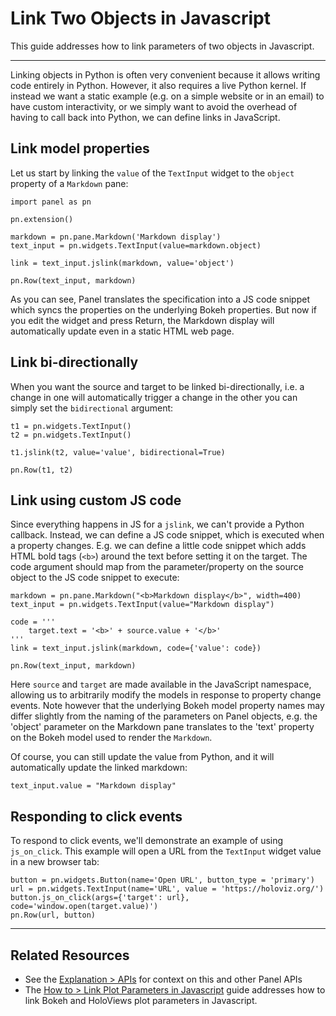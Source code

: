 # Link Two Objects in Javascript

This guide addresses how to link parameters of two objects in Javascript.

---

Linking objects in Python is often very convenient because it allows writing code entirely in Python. However, it also requires a live Python kernel. If instead we want a static example (e.g. on a simple website or in an email) to have custom interactivity, or we simply want to avoid the overhead of having to call back into Python, we can define links in JavaScript.

## Link model properties

Let us start by linking the ``value`` of the ``TextInput`` widget to the ``object`` property of a ``Markdown`` pane:

```{pyodide}
import panel as pn

pn.extension()

markdown = pn.pane.Markdown('Markdown display')
text_input = pn.widgets.TextInput(value=markdown.object)

link = text_input.jslink(markdown, value='object')

pn.Row(text_input, markdown)
```

As you can see, Panel translates the specification into a JS code snippet which syncs the properties on the underlying Bokeh properties. But now if you edit the widget and press Return, the Markdown display will automatically update even in a static HTML web page.

## Link bi-directionally

When you want the source and target to be linked bi-directionally, i.e. a change in one will automatically trigger a change in the other you can simply set the `bidirectional` argument:


```{pyodide}
t1 = pn.widgets.TextInput()
t2 = pn.widgets.TextInput()

t1.jslink(t2, value='value', bidirectional=True)

pn.Row(t1, t2)
```

## Link using custom JS code

Since everything happens in JS for a `jslink`, we can't provide a Python callback. Instead, we can define a JS code snippet, which is executed when a property changes. E.g. we can define a little code snippet which adds HTML bold tags (``<b>``) around the text before setting it on the target. The code argument should map from the parameter/property on the source object to the JS code snippet to execute:


```{pyodide}
markdown = pn.pane.Markdown("<b>Markdown display</b>", width=400)
text_input = pn.widgets.TextInput(value="Markdown display")

code = '''
    target.text = '<b>' + source.value + '</b>'
'''
link = text_input.jslink(markdown, code={'value': code})

pn.Row(text_input, markdown)
```

Here ``source`` and ``target`` are made available in the JavaScript namespace, allowing us to arbitrarily modify the models in response to property change events. Note however that the underlying Bokeh model property names may differ slightly from the naming of the parameters on Panel objects, e.g. the 'object' parameter on the Markdown pane translates to the 'text' property on the Bokeh model used to render the ``Markdown``.

Of course, you can still update the value from Python, and it will automatically update the linked markdown:


```{pyodide}
text_input.value = "Markdown display"
```

## Responding to click events

To respond to click events, we'll demonstrate an example of using `js_on_click`. This example will open a URL from the ``TextInput`` widget value in a new browser tab:

```{pyodide}
button = pn.widgets.Button(name='Open URL', button_type = 'primary')
url = pn.widgets.TextInput(name='URL', value = 'https://holoviz.org/')
button.js_on_click(args={'target': url}, code='window.open(target.value)')
pn.Row(url, button)
```

---

## Related Resources

- See the [Explanation > APIs](../../explanation/api/index) for context on this and other Panel APIs
- The [How to > Link Plot Parameters in Javascript](./link_plots) guide addresses how to link Bokeh and HoloViews plot parameters in Javascript.
